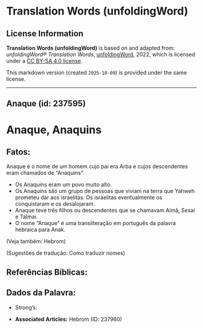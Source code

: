# Translation Words (unfoldingWord)

## License Information

**Translation Words (unfoldingWord)** is based on and adapted from: _unfoldingWord® Translation Words_, [unfoldingWord](https://unfoldingword.org/utw), 2022, which is licensed under a [CC BY-SA 4.0 license](https://creativecommons.org/licenses/by-sa/4.0/legalcode.en).

This markdown version (created `2025-10-09`) is provided under the same license.



--------------------------------

## Anaque (id: 237595)

Anaque, Anaquins
================

Fatos:
------

Anaque é o nome de um homem cujo pai era Arba e cujos descendentes eram chamados de “Anaquins”.

* Os Anaquins eram um povo muito alto.
* Os Anaquins são um grupo de pessoas que viviam na terra que Yahweh prometeu dar aos israelitas. Os israelitas eventualmente os conquistaram e os desalojaram.
* Anaque teve três filhos ou descendentes que se chamavam Aimã, Sesai e Talmai.
* O nome “Anaque” é uma transliteração em português da palavra hebraica para Anak.

(Veja também: Hebrom)

(Sugestões de tradução: Como traduzir nomes)

Referências Bíblicas:
---------------------

Dados da Palavra:
-----------------

* Strong’s:

* **Associated Articles:** Hebrom (ID: 237960)

